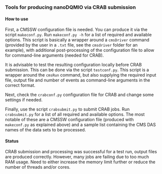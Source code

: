 ### Tools for producing nanoDQMIO via CRAB submission

#### How to use
First, a CMSSW configuration file is needed. You can produce it via the script `makeconf.py`. Run `makeconf.py -h` for a list of required and available options. This script is basically a wrapper around a `cmsDriver` command (provided by the user in a `.txt` file, see the `cmsdriver` folder for an example), with additional post-processing of the configuration file to allow for command-line arguments (needed for CRAB).

It is advisable to test the resulting configuration locally before CRAB submission. This can be done via the script `testconf.py`. This script is a wrapper around the `cmsRun` command, but also supplying the required input file, output file and number of events as command-line arguments in the correct format.

Next, check the `crabconf.py` configuration file for CRAB and change some settings if needed. 

Finally, use the script `crabsubmit.py` to submit CRAB jobs. Run `crabsubmit.py` for a list of all required and available options. The most notable of these are a CMSSW configuration file (produced with `makeconf.py` as explained above) and a sample list containing the CMS DAS names of the data sets to be processed.

#### Status
CRAB submission and processing was successful for a test run, output files are produced correctly. However, many jobs are failing due to too much RAM usage. Need to either increase the memory limit further or reduce the number of threads and/or cores.
